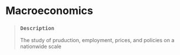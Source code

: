 # Macroeconomics

> ### `Description`
>
> The study of pruduction, employment, prices, and policies on a nationwide scale
